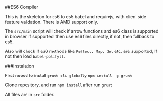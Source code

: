 ##ES6 Compiler

This is the skeleton for es6 to es5 babel and requirejs, with client side feature validation. There is AMD support only. 

The `src/main` script will check if arrow functions and es6 class is supported in browser, if supported, then use es6 files directly, if not, then fallback to es5.

Also will check if es6 methods like `Reflect, Map, Set` etc. are supported,  If not then load `babel-polifyll`.

###Instalation

First neeed to install `grunt-cli globally` ```npm install -g grunt```

Clone repository, and run ```npm install``` after run ```grunt```

All files are in `src` folder.
